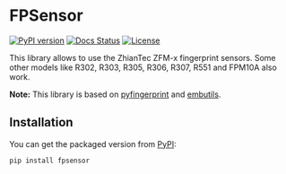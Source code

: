 # FPSensor 
[![PyPI version](https://badge.fury.io/py/fpsensor.svg)](https://badge.fury.io/py/fpsensor) 
[![Docs Status](https://readthedocs.org/projects/fpsensor/badge/?version=latest)](https://fpsensor.readthedocs.io/en/latest/?badge=latest)
[![License](https://img.shields.io/:license-mit-blue.svg?style=flat-square)](https://badges.mit-license.org)

This library allows to use the ZhianTec ZFM-x fingerprint sensors. Some other models like R302, R303, R305, R306, R307, 
R551 and FPM10A also work.

**Note:** This library is based on [pyfingerprint](https://github.com/bastianraschke/pyfingerprint) and 
[embutils](https://github.com/cwichel/embutils). 

## Installation
You can get the packaged version from [PyPI](https://pypi.org/project/fpsensor/):
```
pip install fpsensor
```
